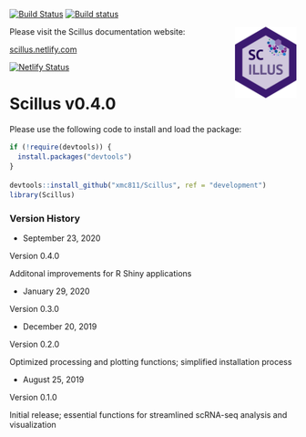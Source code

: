 [![Build Status](https://travis-ci.com/xmc811/Scillus.svg?branch=master)](https://travis-ci.com/xmc811/Scillus)
[![Build status](https://ci.appveyor.com/api/projects/status/dkq1xn6574kqgs0s/branch/master?svg=true)](https://ci.appveyor.com/project/xmc811/scillus/branch/master)

<img align="right" width="108" height="125" src="Scillus.png">


Please visit the Scillus documentation website:

[scillus.netlify.com](http://scillus.netlify.com)


[![Netlify Status](https://api.netlify.com/api/v1/badges/eadbcb9a-16d1-4a9a-9e50-c0e8d4104ddc/deploy-status)](https://app.netlify.com/sites/scillus/deploys)

# Scillus v0.4.0

Please use the following code to install and load the package:

```R
if (!require(devtools)) {
  install.packages("devtools")
}

devtools::install_github("xmc811/Scillus", ref = "development")
library(Scillus)
```

### Version History

* September 23, 2020

Version 0.4.0

Additonal improvements for R Shiny applications


* January 29, 2020

Version 0.3.0


* December 20, 2019

Version 0.2.0

Optimized processing and plotting functions; simplified installation process


* August 25, 2019

Version 0.1.0

Initial release; essential functions for streamlined scRNA-seq analysis and visualization
